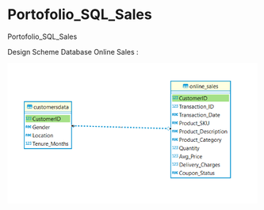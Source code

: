 # Portofolio_SQL_Sales
Portofolio_SQL_Sales

Design Scheme Database Online Sales :

![alt text](https://github.com/nopran/Portofolio_SQL_Sales/blob/main/ERD.png)
